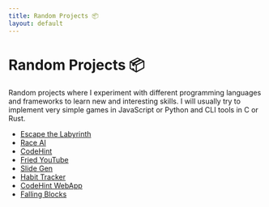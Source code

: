 ```yaml
---
title: Random Projects 📦
layout: default
---
```


# Random Projects 📦

Random projects where I experiment with different programming languages and
frameworks to learn new and interesting skills. I will usually try to implement
very simple games in JavaScript or Python and CLI tools in C or Rust.

- [Escape the Labyrinth](/random/labyrinth-escape)
- [Race AI](/random/race-ai)
- [CodeHint](/random/codehint)
- [Fried YouTube](/random/fried-youtube)
- [Slide Gen](/random/slide-gen)
- [Habit Tracker](/random/habit-tracker)
- [CodeHint WebApp](/random/codehint-web)
- [Falling Blocks](/random/falling-blocks)
